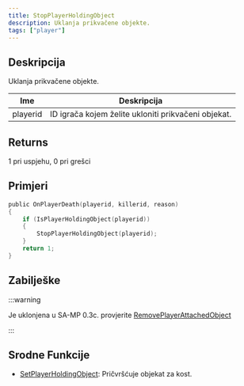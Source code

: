 ```yaml
---
title: StopPlayerHoldingObject
description: Uklanja prikvačene objekte.
tags: ["player"]
---
```


## Deskripcija

Uklanja prikvačene objekte.

| Ime      | Deskripcija                                         |
| -------- | --------------------------------------------------- |
| playerid | ID igrača kojem želite ukloniti prikvačeni objekat. |

## Returns

1 pri uspjehu, 0 pri grešci

## Primjeri

```c
public OnPlayerDeath(playerid, killerid, reason)
{
    if (IsPlayerHoldingObject(playerid))
    {
        StopPlayerHoldingObject(playerid);
    }
    return 1;
}
```

## Zabilješke

:::warning

Je uklonjena u SA-MP 0.3c. provjerite [RemovePlayerAttachedObject](RemovePlayerAttachedObject)

:::

## Srodne Funkcije

- [SetPlayerHoldingObject](SetPlayerHoldingObject): Pričvršćuje objekat za kost.
